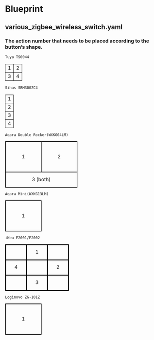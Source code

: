 # Blueprint
## various_zigbee_wireless_switch.yaml
### The action number that needs to be placed according to the button’s shape.


`Tuya TS0044`
<table style="table-layout: fixed; border-collapse: collapse; text-align: center;">
  <tr>
    <td style="border: 1px solid #000;">1</td>
    <td style="border: 1px solid #000;">2</td>
  </tr>
  <tr>
    <td style="border: 1px solid #000;">3</td>
    <td style="border: 1px solid #000;">4</td>
  </tr>
</table>

`Sihas SBM300ZC4`
<table style="table-layout: fixed; border-collapse: collapse; text-align: center;">
  <tbody>
    <tr>
      <td style="border: 1px solid #000; vertical-align: middle;">1</td>
    </tr>
    <tr>
      <td style="border: 1px solid #000; vertical-align: middle;">2</td>
    </tr>
    <tr>
      <td style="border: 1px solid #000; vertical-align: middle;">3</td>
    </tr>
    <tr>
      <td style="border: 1px solid #000; vertical-align: middle;">4</td>
    </tr>
  </tbody>
</table>

`Aqara Double Rocker(WXKG04LM)`
<table style="border-collapse: collapse; text-align: center; margin: auto;">
  <tr>
    <td style="border: 2px solid black; width: 100px; height: 100px;">1</td>
    <td style="border: 2px solid black; width: 100px; height: 100px;">2</td>
  </tr>
  <tr>
    <td colspan="2" style="border: 2px solid black; width: 200px; height: 50px;">3 (both)</td>
  </tr>
</table>

`Aqara Mini(WXKG13LM)`
<table style="border-collapse: collapse; text-align: center; margin: auto;">
  <tr>
    <td style="border: 2px solid black; width: 100px; height: 100px;">1</td>
  </tr>
</table>

`iKea E2001/E2002`
<table style="border-collapse: collapse; text-align: center; margin: auto;">
  <tr>
    <td style="border: 3px solid black; width: 50px; height: 50px;"></td>
    <td style="border: 3px solid black; width: 50px; height: 50px;">1</td>
    <td style="border: 3px solid black; width: 50px; height: 50px;"></td>
  </tr>
  <tr>
    <td style="border: 3px solid black; width: 50px; height: 50px;">4</td>
    <td style="border: 3px solid black; width: 50px; height: 50px;"></td>
    <td style="border: 3px solid black; width: 50px; height: 50px;">2</td>
  </tr>
  <tr>
    <td style="border: 3px solid black; width: 50px; height: 50px;"></td>
    <td style="border: 3px solid black; width: 50px; height: 50px;">3</td>
    <td style="border: 3px solid black; width: 50px; height: 50px;"></td>
  </tr>
</table>

`Loginovo ZG-101Z`
<table style="border-collapse: collapse; text-align: center; margin: auto;">
  <tr>
    <td style="border: 2px solid black; width: 100px; height: 100px;">1</td>
  </tr>
</table>
